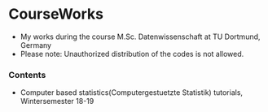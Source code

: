 # CourseWorks
* My works during the course M.Sc. Datenwissenschaft at TU Dortmund, Germany
* Please note: Unauthorized distribution of the codes is not allowed.

### Contents
* Computer based statistics(Computergestuetzte Statistik) tutorials, Wintersemester 18-19
